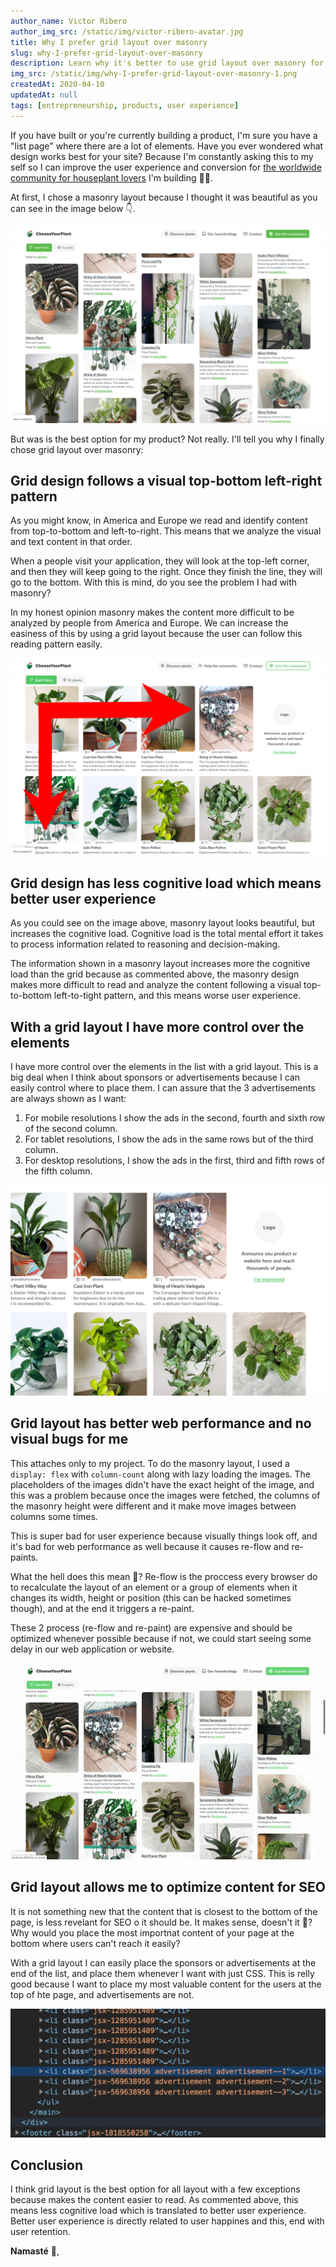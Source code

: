 ```yaml
---
author_name: Victor Ribero
author_img_src: /static/img/victor-ribero-avatar.jpg
title: Why I prefer grid layout over masonry
slug: why-I-prefer-grid-layout-over-masonry
description: Learn why it's better to use grid layout over masonry for better user experience, performance and conversions.
img_src: /static/img/why-I-prefer-grid-layout-over-masonry-1.png
createdAt: 2020-04-10
updatedAt: null
tags: [entrepreneurship, products, user experience]
---
```


If you have built or you're currently building a product, I'm sure you have a "list page" where there are a lot of elements. Have you ever wondered what design works best for your site? Because I'm constantly asking this to my self so I can improve the user experience and conversion for [the worldwide community for houseplant lovers](https://www.chooseyourplant.com) I'm building 👨‍💻.

At first, I chose a masonry layout because I thought it was beautiful as you can see in the image below 👇.

![A lot of plants of ChooseYourPlant shown using the masonry style](/static/img/why-I-prefer-grid-layout-over-masonry-1.png)

But was is the best option for my product? Not really. I'll tell you why I finally chose grid layout over masonry:

## Grid design follows a visual top-bottom left-right pattern

As you might know, in America and Europe we read and identify content from top-to-bottom and left-to-right. This means that we analyze the visual and text content in that order.

When a people visit your application, they will look at the top-left corner, and then they will keep going to the right. Once they finish the line, they will go to the bottom. With this is mind, do you see the problem I had with masonry?

In my honest opinion masonry makes the content more difficult to be analyzed by people from America and Europe. We can increase the easiness of this by using a grid layout because the user can follow this reading pattern easily.

![A grid layout with 2 arrows pointing from top-to-bottom and left-to-right showing our process pattern](/static/img/why-I-prefer-grid-layout-over-masonry-2.png)

## Grid design has less cognitive load which means better user experience

As you could see on the image above, masonry layout looks beautiful, but increases the cognitive load. Cognitive load is the total mental effort it takes to process information related to reasoning and decision-making.

The information shown in a masonry layout increases more the cognitive load than the grid because as commented above, the masonry design makes more difficult to read and analyze the content following a visual top-to-bottom left-to-tight pattern, and this means worse user experience.

## With a grid layout I have more control over the elements

I have more control over the elements in the list with a grid layout. This is a big deal when I think about sponsors or advertisements because I can easily control where to place them. I can assure that the 3 advertisements are always shown as I want:

1. For mobile resolutions I show the ads in the second, fourth and sixth row of the second column.
2. For tablet resolutions, I show the ads in the same rows but of the third column.
2. For desktop resolutions, I show the ads in the first, third and fifth rows of the fifth column.

![image with sponsors](/static/img/why-I-prefer-grid-layout-over-masonry-3.png)

## Grid layout has better web performance and no visual bugs for me

This attaches only to my project. To do the masonry layout, I used a `display: flex` with `column-count` along with lazy loading the images. The placeholders of the images didn't have the exact height of the image, and this was a problem because once the images were fetched, the columns of the masonry height were different and it make move images between columns some times.

This is super bad for user experience because visually things look off, and it's bad for web performance as well because it causes re-flow and re-paints.

What the hell does this mean 🤯? Re-flow is the proccess every browser do to recalculate the layout of an element or a group of elements when it changes its width, height or position (this can be hacked sometimes though), and at the end it triggers a re-paint.

These 2 process (re-flow and re-paint) are expensive and should be optimized whenever possible because if not, we could start seeing some delay in our web application or website.

![Showing how some images were moving between columns when fetching the images after scrolling](/static/img/why-I-prefer-grid-layout-over-masonry-4.gif)


## Grid layout allows me to optimize content for SEO

It is not something new that the content that is closest to the bottom of the page, is less revelant for SEO o it should be. It makes sense, doesn't it 🤔? Why would you place the most importnat content of your page at the bottom where users can't reach it easily?

With a grid layout I can easily place the sponsors or advertisements at the end of the list, and place them whenever I want with just CSS. This is relly good because I want to place my most valuable content for the users at the top of hte page, and advertisements are not.

![HTML code showing the advertisement nodes are at the end of the results list](/static/img/why-I-prefer-grid-layout-over-masonry-5.png)

## Conclusion

I think grid layout is the best option for all layout with a few exceptions because makes the content easier to read. As commented above, this means less cognitive load which is translated to better user experience. Better user experience is directly related to user happines and this, end with user retention.

**Namasté** 🙏,